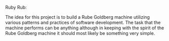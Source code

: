 Ruby Rub:

The idea for this project is to build a Rube Goldberg machine utilizing
various patterns and practices of software development.  The task that the machine
performs can be anything although in keeping with the spirit of the Rube Goldberg machine it
should most likely be something very simple.
